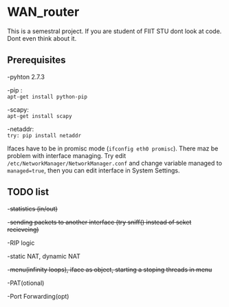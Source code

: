 # WAN_router
This is a semestral project. If you are student of FIIT STU dont look at code. Dont even think about it. 

Prerequisites
-------------
 -pyhton 2.7.3
 
 -pip :   
  `apt-get install python-pip`
 
 -scapy:  
  `apt-get install scapy`
 
 -netaddr:  
  `try: pip install netaddr`
 

Ifaces have to be in promisc mode (`ifconfig eth0 promisc`). There maz be problem with interface managing. Try edit `/etc/NetworkManager/NetworkManager.conf` and change variable managed to `managed=true`, then you can edit interface in System Settings.


TODO list
---------

   -~~statistics (in/out)~~
   
   -~~sending packets to another interface (try sniff() instead of scket recieveing)~~
   
   -RIP logic
   
   -static NAT, dynamic NAT
   
   -~~menu(infinity loops), iface as object, starting a stoping threads in menu~~
   
   -PAT(otional)
   
   -Port Forwarding(opt)
